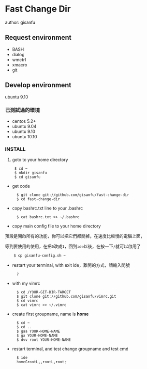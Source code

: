 # Fast Change Dir #

author: gisanfu

## Request environment

- BASH
- dialog
- wmctrl
- xmacro
- git

## Develop environment

ubuntu 9.10

### 己測試過的環境

- centos 5.2+ 
- ubuntu 9.04 
- ubuntu 9.10 
- ubuntu 10.10 

### INSTALL

1. goto to your home directory

		$ cd ~
		$ mkdir gisanfu
		$ cd gisanfu

- get code

		$ git clone git://github.com/gisanfu/fast-change-dir
		$ cd fast-change-dir

- copy bashrc.txt line to your .bashrc

		$ cat bashrc.txt >> ~/.bashrc

- copy main config file to your home directory

預設是開啟所有的功能，你可以把它們都關掉，在速度比較慢的電腦上面，

等到要使用的使用，在把`0`改成`1`，回到`ide`以後，在按一下`/`就可以啟用了

		$ cp gisanfu-config.sh ~

- restart your terminal, with exit ide，離開的方式，請輸入問號

		?

- with my vimrc

		$ cd /YOUR-GIT-DIR-TARGET
		$ git clone git://github.com/gisanfu/vimrc.git
		$ cd vimrc
		$ cat vimrc >> ~/.vimrc

- create first groupname, name is **home**

		$ cd ~
		$ cd ..
		$ gaa YOUR-HOME-NAME
		$ ga YOUR-HOME-NAME
		$ dvv root YOUR-HOME-NAME

- restart terminal, and test change groupname and test cmd

		$ ide
		homeGrootL,,rootL,root;
